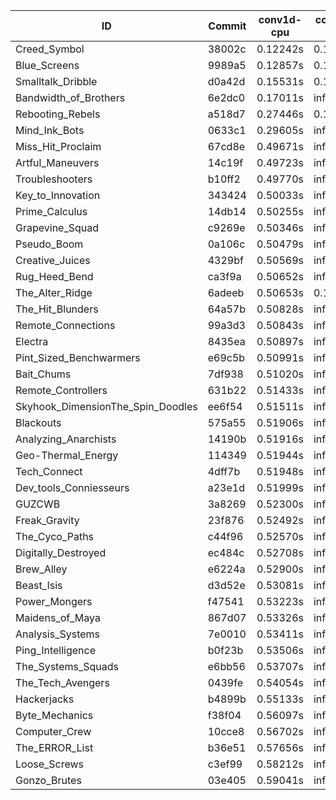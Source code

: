 |ID|Commit|conv1d-cpu|conv1d-gpu|DWSPConv2D-gpu|gemm-gpu|avg|
|-|-|-|-|-|-|-|
|Creed_Symbol|38002c|0.12242s|0.13860s|infs|1.84168s|infs|
|Blue_Screens|9989a5|0.12857s|0.13127s|infs|4.47957s|infs|
|Smalltalk_Dribble|d0a42d|0.15531s|0.13705s|infs|4.47187s|infs|
|Bandwidth_of_Brothers|6e2dc0|0.17011s|infs|infs|2.15518s|infs|
|Rebooting_Rebels|a518d7|0.27446s|0.11813s|infs|4.60097s|infs|
|Mind_Ink_Bots|0633c1|0.29605s|infs|infs|4.56097s|infs|
|Miss_Hit_Proclaim|67cd8e|0.49671s|infs|infs|4.65473s|infs|
|Artful_Maneuvers|14c19f|0.49723s|infs|infs|4.66568s|infs|
|Troubleshooters|b10ff2|0.49770s|infs|infs|4.66578s|infs|
|Key_to_Innovation|343424|0.50033s|infs|infs|4.64355s|infs|
|Prime_Calculus|14db14|0.50255s|infs|infs|4.52545s|infs|
|Grapevine_Squad|c9269e|0.50346s|infs|infs|4.65273s|infs|
|Pseudo_Boom|0a106c|0.50479s|infs|infs|4.66390s|infs|
|Creative_Juices|4329bf|0.50569s|infs|infs|4.56637s|infs|
|Rug_Heed_Bend|ca3f9a|0.50652s|infs|infs|4.53961s|infs|
|The_Alter_Ridge|6adeeb|0.50653s|0.15902s|infs|4.52708s|infs|
|The_Hit_Blunders|64a57b|0.50828s|infs|infs|4.64564s|infs|
|Remote_Connections|99a3d3|0.50843s|infs|infs|4.52982s|infs|
|Electra|8435ea|0.50897s|infs|infs|4.52718s|infs|
|Pint_Sized_Benchwarmers|e69c5b|0.50991s|infs|infs|4.57294s|infs|
|Bait_Chums|7df938|0.51020s|infs|infs|4.56597s|infs|
|Remote_Controllers|631b22|0.51433s|infs|infs|4.57305s|infs|
|Skyhook_DimensionThe_Spin_Doodles|ee6f54|0.51511s|infs|infs|4.56233s|infs|
|Blackouts|575a55|0.51906s|infs|infs|4.58539s|infs|
|Analyzing_Anarchists|14190b|0.51916s|infs|infs|4.55790s|infs|
|Geo-Thermal_Energy|114349|0.51944s|infs|infs|4.53387s|infs|
|Tech_Connect|4dff7b|0.51948s|infs|infs|4.55600s|infs|
|Dev_tools_Conniesseurs|a23e1d|0.51999s|infs|infs|4.57902s|infs|
|GUZCWB|3a8269|0.52300s|infs|infs|4.54711s|infs|
|Freak_Gravity|23f876|0.52492s|infs|infs|4.57775s|infs|
|The_Cyco_Paths|c44f96|0.52570s|infs|infs|4.54117s|infs|
|Digitally_Destroyed|ec484c|0.52708s|infs|infs|4.53029s|infs|
|Brew_Alley|e6224a|0.52900s|infs|infs|4.55661s|infs|
|Beast_Isis|d3d52e|0.53081s|infs|infs|4.54917s|infs|
|Power_Mongers|f47541|0.53223s|infs|infs|4.55214s|infs|
|Maidens_of_Maya|867d07|0.53326s|infs|infs|4.55556s|infs|
|Analysis_Systems|7e0010|0.53411s|infs|infs|4.53849s|infs|
|Ping_Intelligence|b0f23b|0.53506s|infs|infs|4.52814s|infs|
|The_Systems_Squads|e6bb56|0.53707s|infs|infs|4.51476s|infs|
|The_Tech_Avengers|0439fe|0.54054s|infs|infs|4.55041s|infs|
|Hackerjacks|b4899b|0.55133s|infs|infs|4.64918s|infs|
|Byte_Mechanics|f38f04|0.56097s|infs|infs|4.66042s|infs|
|Computer_Crew|10cce8|0.56702s|infs|infs|4.65113s|infs|
|The_ERROR_List|b36e51|0.57656s|infs|infs|4.64389s|infs|
|Loose_Screws|c3ef99|0.58212s|infs|infs|4.65619s|infs|
|Gonzo_Brutes|03e405|0.59041s|infs|infs|4.65404s|infs|
